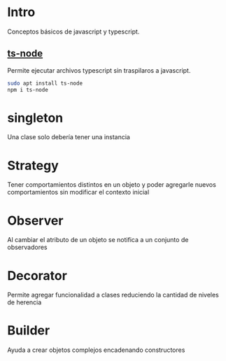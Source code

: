 # Intro

Conceptos básicos de javascript y typescript.

## [ts-node](https://www.npmjs.com/package/ts-node)

Permite ejecutar archivos typescript sin traspilaros a javascript.

```sh
sudo apt install ts-node
npm i ts-node
```

# singleton

Una clase solo debería tener una instancia

# Strategy

Tener comportamientos distintos en un objeto y poder agregarle nuevos comportamientos sin modificar el contexto inicial

# Observer

Al cambiar el atributo de un objeto se notifica a un conjunto de observadores

# Decorator

Permite agregar funcionalidad a clases reduciendo la cantidad de niveles de herencia

# Builder

Ayuda a crear objetos complejos encadenando constructores

